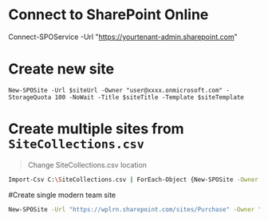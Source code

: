 # Connect to SharePoint Online
Connect-SPOService -Url "https://yourtenant-admin.sharepoint.com" 

# Create new site
```
New-SPOSite -Url $siteUrl -Owner "user@xxxx.onmicrosoft.com" -StorageQuota 100 -NoWait -Title $siteTitle -Template $siteTemplate
```


# Create multiple sites from `SiteCollections.csv`
> Change SiteCollections.csv location
> 
```sh
Import-Csv C:\SiteCollections.csv | ForEach-Object {New-SPOSite -Owner $_.Owner -StorageQuota $_.StorageQuota -Url $_.Url -NoWait -Template $_.Template -TimeZoneID $_.TimeZoneID -Title $_.Name}
```

#Create single modern team site
```sh
New-SPOSite -Url "https://wplrn.sharepoint.com/sites/Purchase" -Owner "admin@wplrn.onmicrosoft.com" -StorageQuota 2048 -Title "Purchase Team Site" -Template "STS#3"
```
